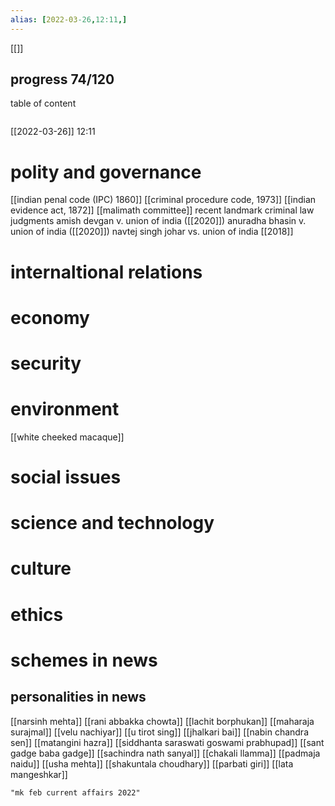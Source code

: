 ```yaml
---
alias: [2022-03-26,12:11,]
---
```

[[]]
## progress 74/120
table of content
```toc
```

[[2022-03-26]] 12:11
# polity and governance
[[indian penal code (IPC) 1860]]
[[criminal procedure code, 1973]]
[[indian evidence act, 1872]]
[[malimath committee]]
recent landmark criminal law judgments
	amish devgan v. union of india ([[2020]])
	anuradha bhasin v. union of india ([[2020]])
	navtej singh johar vs. union of india [[2018]]

# internaltional relations
# economy
# security
# environment
[[white cheeked macaque]]
# social issues
# science and technology
# culture
# ethics
# schemes in news

## personalities in news
[[narsinh mehta]]
[[rani abbakka chowta]]
[[lachit borphukan]]
[[maharaja surajmal]]
[[velu nachiyar]]
[[u tirot sing]]
[[jhalkari bai]]
[[nabin chandra sen]]
[[matangini hazra]]
[[siddhanta saraswati goswami prabhupad]]
[[sant gadge baba gadge]]
[[sachindra nath sanyal]]
[[chakali llamma]]
[[padmaja naidu]]
[[usha mehta]]
[[shakuntala choudhary]]
[[parbati giri]]
[[lata mangeshkar]]
```query
"mk feb current affairs 2022"
```